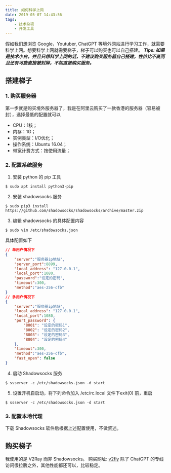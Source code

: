 ```yaml
---
title: 如何科学上网
date: 2019-05-07 14:43:56
tags:
    - 技术杂项
    - 开发工具
---
```


假如我们想浏览 Google，Youtuber, ChatGPT 等境外网站进行学习工作，就需要科学上网。想要科学上网就需要梯子，梯子可以购买也可以自己搭建。
***Tips: 如果是技术小白，并且只想科学上网的话，不建议购买服务器自己搭建，性价比不高而且还有可能直接被封掉，不如直接购买服务。***

## 搭建梯子

### 1. 购买服务器

第一步就是购买境外服务器了，我是在阿里云购买了一款香港的服务器（容易被封），选择最低的配置就可以
-  CPU：1核；
-  内存：1G；
-  实例类型：I/O优化；
-  操作系统：Ubuntu 16.04；
-  带宽计费方式：按使用流量；

### 2. 配置系统服务

1. 安装 python 的 pip 工具

```shell
$ sudo apt install python3-pip
```

2. 安装 shadowsocks 服务

```shell
$ sudo pip3 install https://github.com/shadowsocks/shadowsocks/archive/master.zip
```

3. 编辑 shadowsocks 的具体配置内容

```shell
$ sudo vim /etc/shadowsocks.json
```

具体配置如下
```json
// 单用户情况下
{
    "server":"服务器ip地址",
    "server_port":8899,
    "local_address": "127.0.0.1",
    "local_port":1080,
    "password":"设定的密码",
    "timeout":300,
    "method":"aes-256-cfb"
}
// 多用户情况下
{
    "server":"服务器ip地址",
    "local_address": "127.0.0.1",
    "local_port":1080,
    "port_password": {
        "8001": "设定的密码1",
        "8002": "设定的密码2",
        "8003": "设定的密码3",
        "8004": "设定的密码4"
    },
    "timeout":300,
    "method":"aes-256-cfb",
    "fast_open": false
}
```

4. 启动 Shadowsocks 服务

```shell
$ ssserver -c /etc/shadowsocks.json -d start
```

5. 设置开机自启动，将下列命令加入 /etc/rc.local 文件下exit(0) 前，重启

```shell
$ ssserver -c /etc/shadowsocks.json -d start
```

### 3. 配置本地代理

下载 Shadowsocks 软件后根据上述配置使用，不做赘述。

## 购买梯子

我使用的是 V2Ray 而非 Shadowsocks。
购买网址: [v2fly](https://my.v2fly.club)
除了 ChatGPT 的专线访问很拉胯之外，其他性能都还可以，比较稳定。
